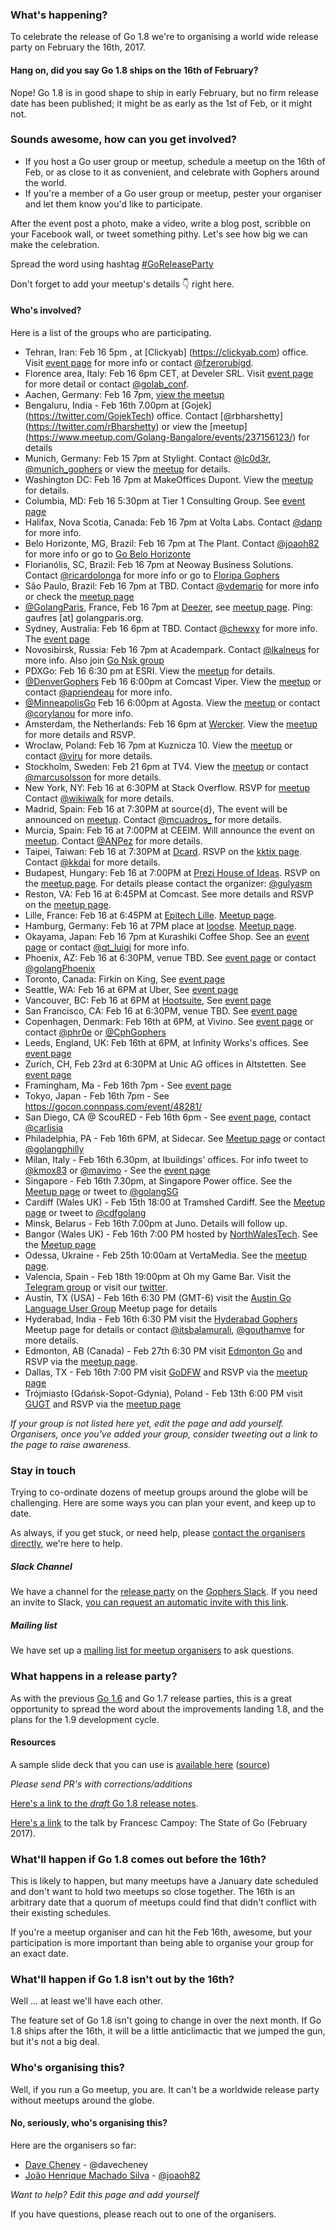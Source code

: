 ### What's happening?
To celebrate the release of Go 1.8 we're to organising a world wide release party on February the 16th, 2017. 

#### Hang on, did you say Go 1.8 ships on the 16th of February?
Nope! Go 1.8 is in good shape to ship in early February, but no firm release date has been published; it might be as early as the 1st of Feb, or it might not.

### Sounds awesome, how can you get involved?
- If you host a Go user group or meetup, schedule a meetup on the 16th of Feb, or as close to it as convenient, and celebrate with Gophers around the world.
- If you're a member of a Go user group or meetup, pester your organiser and let them know you'd like to participate.

After the event post a photo, make a video, write a blog post, scribble on your Facebook wall, or tweet something pithy. Let's see how big we can make the celebration.

Spread the word using hashtag [#GoReleaseParty](https://twitter.com/hashtag/goreleaseparty)

Don't forget to add your meetup's details :point_down: right here.

#### Who's involved?
Here is a list of the groups who are participating.
- Tehran, Iran: Feb 16 5pm , at [Clickyab] (https://clickyab.com) office. Visit [event page](https://goo.gl/XgQ02E) for more info or contact [@fzerorubigd](https://twitter.com/fzerorubigd).
- Florence area, Italy: Feb 16 6pm CET, at Develer SRL. Visit [event page](https://www.eventbrite.it/e/biglietti-go-18-release-party-31564433069?utm-medium=discovery&utm-campaign=social&utm-content=attendeeshare&aff=escb&utm-source=cp&utm-term=listing) for more detail or contact [@golab_conf](https://twitter.com/golab_conf).
- Aachen, Germany: Feb 16 7pm, [view the meetup](https://www.meetup.com/Gophers-Aachen/events/237423932/)
- Bengaluru, India - Feb 16th 7.00pm at [Gojek] (https://twitter.com/GojekTech) office. Contact [@rbharshetty] (https://twitter.com/rBharshetty) or view the [meetup] (https://www.meetup.com/Golang-Bangalore/events/237156123/) for details
- Munich, Germany: Feb 15 7pm at Stylight. Contact [@lc0d3r](https://twitter.com/lc0d3r), [@munich_gophers](https://twitter.com/munich_gophers) or view the [meetup](https://www.meetup.com/Munich-Gophers-Go-User-Group/events/236962991/) for details.
- Washington DC: Feb 16 7pm at MakeOffices Dupont. View the [meetup](https://www.meetup.com/Golang-DC/events/236696696/) for details.
- Columbia, MD: Feb 16 5:30pm at Tier 1 Consulting Group. See [event page](https://www.meetup.com/Go-Maryland/events/237121509/)
- Halifax, Nova Scotia, Canada: Feb 16 7pm at Volta Labs. Contact [@danp](https://twitter.com/danp128) for more info.
- Belo Horizonte, MG, Brazil: Feb 16 7pm at The Plant. Contact [@joaoh82](https://twitter.com/joaoh82) for more info or go to [Go Belo Horizonte](https://www.meetup.com/go-belo-horizonte/)
- Florianólis, SC, Brazil: Feb 16 7pm at Neoway Business Solutions. Contact [@ricardolonga](https://twitter.com/ricardolonga) for more info or go to [Floripa Gophers](https://www.meetup.com/Floripa-Gophers/events/236729070/)
- São Paulo, Brazil: Feb 16 7pm at TBD. Contact [@vdemario](https://twitter.com/vdemario) for more info or check the [meetup page](https://www.meetup.com/golangbr/)
- [@GolangParis](https://twitter.com/golangparis), France, Feb 16 7pm at [Deezer](www.deezer.com/features), see [meetup page](https://www.meetup.com/fr-FR/Golang-Paris/events/236696058). Ping: gaufres [at] golangparis.org.
- Sydney, Australia: Feb 16 6pm at TBD. Contact [@chewxy](https://twitter.com/chewxy) for more info. The [event page](https://www.meetup.com/golang-syd/events/236680493/)
- Novosibirsk, Russia: Feb 16 7pm at Academpark. Contact [@lkalneus](https://twitter.com/lkalneus) for more info. Also join [Go Nsk group](https://www.meetup.com/golangnsk/)
- PDXGo: Feb 16 6:30 pm at ESRI. View the [meetup](https://www.meetup.com/PDX-Go/events/236702058/) for details.
- [@DenverGophers](https://twitter.com/DenverGophers) Feb 16 6:00pm at Comcast Viper. View the [meetup](http://bit.ly/denver-1-8-release-party) or contact [@apriendeau](https://twitter.com/apriendeau) for more info.
- [@MinneapolisGo](https://twitter.com/MinneapolisGo) Feb 16 6:00pm at Agosta. View the [meetup](https://www.meetup.com/Minneapolis-Ultimate-Golang/events/236698705/) or contact [@corylanou](https://twitter.com/corylanou) for more info.
- Amsterdam, the Netherlands: Feb 16 6pm at [Wercker](http://www.wercker.com). View the [meetup](https://www.meetup.com/golang-amsterdam/events/236723017/) for more details and RSVP.
- Wroclaw, Poland: Feb 16 7pm at Kuznicza 10. View the [meetup](https://www.meetup.com/GoLang-User-Group-Wroclaw/events/236727341/) or contact [@viru](https://github.com/viru/) for more details.
- Stockholm, Sweden: Feb 21 6pm at TV4. View the [meetup](https://www.meetup.com/Go-Stockholm/events/236748141/) or contact [@marcusolsson](https://twitter.com/marcusolsson/) for more details.
- New York, NY: Feb 16 at 6:30PM at Stack Overflow.  RSVP for [meetup](https://www.meetup.com/golanguagenewyork/events/236871667/) Contact [@wikiwalk](https://twitter.com/wikiwalk) for more details. 
- Madrid, Spain: Feb 16 at 7:30PM at source{d}, The event will be announced on [meetup](https://www.meetup.com/go-mad/). Contact [@mcuadros_](https://twitter.com/mcuadros_) for more details. 
- Murcia, Spain: Feb 16 at 7:00PM at CEEIM. Will announce the event on [meetup](https://www.meetup.com/Gophers-Murcia/). Contact [@ANPez](https://twitter.com/ANPez) for more details. 
- Taipei, Taiwan: Feb 16 at 7:30PM at [Dcard](https://www.dcard.tw). RSVP on the [kktix page](http://golang.kktix.cc/events/gtg21). Contact [@kkdai](https://twitter.com/Evan_Lin) for more details. 
- Budapest, Hungary: Feb 16 at 7:00PM at [Prezi House of Ideas](https://www.google.com/maps?f=q&hl=en&q=1065+Hajós+street+35.,+Budapest,+hu). RSVP on the [meetup page](https://www.meetup.com/go-budapest/events/236811843/). For details please contact the organizer: [@gulyasm](https://twitter.com/gulyasm)
- Reston, VA: Feb 16 at 6:45PM at Comcast. See more details and RSVP on the [meetup page](https://www.meetup.com/Golang-Reston/events/236807731/).
- Lille, France: Feb 16 at 6:45PM at [Epitech Lille](https://goo.gl/maps/C6H7CjZWrFv). [Meetup page](https://www.meetup.com/GDG-Lille/events/236825262).
- Hamburg, Germany: Feb 16 at 7PM place at [loodse](https://loodse.com/en/). [Meetup page](https://www.meetup.com/Go-User-Group-Hamburg/events/236813440/).
- Okayama, Japan: Feb 16 7pm at Kurashiki Coffee Shop. See an [event page](https://connpass.com/event/48433/) or contact [@qt_luigi](https://twitter.com/qt_luigi) for more info.
- Phoenix, AZ: Feb 16 at 6:30PM, venue TBD. See [event page](https://www.meetup.com/Golang-Phoenix/events/236891853/) or contact [@golangPhoenix](https://twitter.com/golangPhoenix)
- Toronto, Canada: Firkin on King, See [event page](https://www.meetup.com/go-toronto/events/236855730/)
- Seattle, WA: Feb 16 at 6PM at Uber, See [event page](https://www.meetup.com/golang/events/236803478/)
- Vancouver, BC: Feb 16 at 6PM at [Hootsuite](http://hootsuite.com), See [event page](https://www.meetup.com/golangvan/)
- San Francisco, CA: Feb 16 at 6:30PM, venue TBD. See [event page](https://www.meetup.com/golangsf/events/236673793/)
- Copenhagen, Denmark: Feb 16th at 6PM, at Vivino. See [event page](https://www.meetup.com/Go-Cph/events/233646078/) or contact [@phr0e](https://twitter.com/phr0e) or [@CphGophers](https://twitter.com/CphGophers)
- Leeds, England, UK: Feb 16th at 6PM, at Infinity Works's offices. See [event page](https://www.eventbrite.co.uk/e/go-18-release-party-tickets-31217190457)
- Zurich, CH, Feb 23rd at 6:30PM at Unic AG offices in Altstetten. See [event page](https://www.meetup.com/Zurich-Gophers/events/236745236/)
- Framingham, Ma - Feb 16th 7pm - See [event page](https://www.meetup.com/Framingham-Golang-Meetup/events/236999473/)
- Tokyo, Japan - Feb 16th 7pm - See https://gocon.connpass.com/event/48281/
- San Diego, CA @ ScouRED - Feb 16th 6pm - See [event page](https://www.meetup.com/sdgophers/events/236202461/), contact [@carlisia](https://twitter.com/carlisia)
- Philadelphia, PA - Feb 16th 6PM, at Sidecar. See [Meetup page](https://www.meetup.com/GoLangPhilly/events/236965685/) or contact [@golangphilly](https://twitter.com/golangphilly)
- Milan, Italy - Feb 16th 6.30pm, at Ibuildings' offices. For info tweet to [@kmox83](https://twitter.com/kmox83) or [@mavimo](https://twitter.com/mavimo) - See the [event page](https://www.meetup.com/Golang-Milano/)
- Singapore - Feb 16th 7.30pm, at Singapore Power office. See the [Meetup page](https://www.meetup.com/golangsg/events/236725569/) or tweet to [@golangSG](https://twitter.com/golangSG)
- Cardiff (Wales UK) - Feb 15th 18:00 at Tramshed Cardiff. See the [Meetup page](https://www.meetup.com/Cardiff-Go-Meetup/events/237158460/) or tweet to [@cdfgolang](https://twitter.com/cdfgolang)
- Minsk, Belarus - Feb 16th 7.00pm at Juno. Details will follow up.
- Bangor (Wales UK) - Feb 16th 7:00 PM hosted by [NorthWalesTech](http://northwales.technology/). See the [Meetup page](https://www.meetup.com/NorthWalesTech/events/236961582/)
- Odessa, Ukraine - Feb 25th 10:00am at VertaMedia. See the [meetup page](http://vmes.vertamedia.com/).
- Valencia, Spain - Feb 18th 19:00pm at Oh my Game Bar. Visit the [Telegram group](https://t.me/joinchat/AAAAAEJGQn7K_oRUBWaNng) or visit our [twitter](https://twitter.com/golangvalencia).
- Austin, TX (USA) - Feb 16th 6:30 PM (GMT-6) visit the [Austin Go Language User Group](https://www.meetup.com/atxgolang/events/237329768/) Meetup page for details
- Hyderabad, India - Feb 16th 6:30 PM visit the [Hyderabad Gophers](https://www.meetup.com/Hyderabad-Gophers/events/237360939/) Meetup page for details or contact [@itsbalamurali](https://twitter.com/itsbalamurali), [@gouthamve](https://twitter.com/putadent) for more details.
- Edmonton, AB (Canada) - Feb 27th 6:30 PM visit [Edmonton Go](https://edmontongo.org/) and RSVP via the [meetup page](https://www.meetup.com/startupedmonton/events/jptkwlywdbkc/).
- Dallas, TX - Feb 16th 7:00 PM visit [GoDFW](https://www.meetup.com/GolangDFW/) and RSVP via the [meetup page](https://www.meetup.com/GolangDFW/events/237369419/)
- Trójmiasto (Gdańsk-Sopot-Gdynia), Poland - Feb 13th 6:00 PM visit [GUGT](https://www.meetup.com/Golang-User-Group-Trojmiasto/) and RSVP via the [meetup page](https://www.meetup.com/Golang-User-Group-Trojmiasto/events/237271455/)

_If your group is not listed here yet, edit the page and add yourself._
_Organisers, once you've added your group, consider tweeting out a link to the page to raise awareness._

### Stay in touch

Trying to co-ordinate dozens of meetup groups around the globe will be challenging. Here are some ways you can plan your event, and keep up to date. 

As always, if you get stuck, or need help, please [contact the organisers directly](https://github.com/golang/go/wiki/Go-1.8-release-party#no-seriously-whos-organising-this), we're here to help.

##### Slack Channel
We have a channel for the [release party](https://gophers.slack.com/messages/go-release-party/) on the [Gophers Slack](https://gophers.slack.com/messages/go-release-party/). If you need an invite to Slack, [you can request an automatic invite with this link](https://invite.slack.golangbridge.org/).

##### Mailing list
We have set up a [mailing list for meetup organisers](https://groups.google.com/forum/#!forum/go-meetup-organisers) to ask questions.

### What happens in a release party?
As with the previous [Go 1.6](https://github.com/golang/go/wiki/Go-1.6-release-party) and Go 1.7 release parties, this is a great opportunity to spread the word about the improvements landing 1.8, and the plans for the 1.9 development cycle.

#### Resources

A sample slide deck that you can use is [available here](https://talks.godoc.org/github.com/davecheney/go-1.8-release-party/presentation.slide#1) ([source](https://github.com/davecheney/go-1.8-release-party))

_Please send PR's with corrections/additions_

[Here's a link to the _draft_ Go 1.8 release notes](http://beta.golang.org/doc/go1.8).

[Here's a link](https://talks.golang.org/2017/state-of-go.slide/) to the talk by Francesc Campoy: The State of Go (February 2017).

### What'll happen if Go 1.8 comes out before the 16th?
This is likely to happen, but many meetups have a January date scheduled and don't want to hold two meetups so close together. The 16th is an arbitrary date that a quorum of meetups could find that didn't conflict with their existing schedules. 

If you're a meetup organiser and can hit the Feb 16th, awesome, but your participation is more important than being able to organise your group for an exact date.

### What'll happen if Go 1.8 isn't out by the 16th?
Well ... at least we'll have each other. 

The feature set of Go 1.8 isn't going to change in over the next month. If Go 1.8 ships after the 16th, it will be a little anticlimactic that we jumped the gun, but it's not a big deal.

### Who's organising this?
Well, if you run a Go meetup, you are. It can't be a worldwide release party without meetups around the globe.

#### No, seriously, who's organising this?
Here are the organisers so far:
- [Dave Cheney](mailto://dave@cheney.net) - @davecheney
- [João Henrique Machado Silva](mailto://joaoh82@gmail.com) - [@joaoh82](https://twitter.com/joaoh82)

_Want to help? Edit this page and add yourself_

If you have questions, please reach out to one of the organisers.